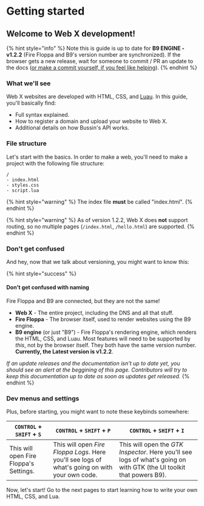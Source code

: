 # Getting started

## Welcome to Web X development!

{% hint style="info" %}
Note this is guide is up to date for **B9 ENGINE - v1.2.2** (Fire Floppa and B9's version number are synchronized). If the browser gets a new release, wait for someone to commit / PR an update to the docs ([or make a commit yourself, if you feel like helping](https://github.com/face-hh/webx/tree/master/docs/)).
{% endhint %}

### What we'll see

Web X websites are developed with HTML, CSS, and [Luau](https://luau-lang.org). In this guide, you'll basically find:

* Full syntax explained.
* How to register a domain and upload your website to Web X.
* Additional details on how Bussin's API works.

### File structure

Let's start with the basics. In order to make a web, you'll need to make a project with the following file structure:

```
/
- index.html
- styles.css
- script.lua
```

{% hint style="warning" %}
The index file **must** be called "index.html".
{% endhint %}

{% hint style="warning" %}
As of version 1.2.2, Web X does **not** support routing, so no multiple pages (`/index.html`, `/hello.html`) are supported.
{% endhint %}

### Don't get confused

And hey, now that we talk about versioning, you might want to know this:

{% hint style="success" %}
#### Don't get confused with naming

Fire Floppa and B9 are connected, but they are not the same!

* **Web X** - The entire project, including the DNS and all that stuff.
* **Fire Floppa** - The browser itself, used to render websites using the B9 engine.
* **B9 engine** (or just "B9") - Fire Floppa's rendering engine, which renders the HTML, CSS, and Luau. Most features will need to be supported by _this_, not by the browser itself. They both have the same version number. **Currently, the Latest version is v1.2.2**.

_If an update releases and the documentation isn't up to date yet, you should see an alert at the beggining of this page. Contributors will try to keep this documentation up to date as soon as updates get released._
{% endhint %}

### Dev menus and settings

Plus, before starting, you might want to note these keybinds somewhere:

| `CONTROL` + `SHIFT` + `S`          | `CONTROL` + `SHIFT` + `P`                                                                  | `CONTROL` + `SHIFT` + `I`                                                                                             |
| ---------------------------------- | ------------------------------------------------------------------------------------------ | --------------------------------------------------------------------------------------------------------------------- |
| This will open Fire Floppa's Settings. | This will open _Fire Floppa Logs_. Here you'll see logs of what's going on with your own code. | This will open the _GTK Inspector_. Here you'll see logs of what's going on with GTK (the UI toolkit that powers B9). |

Now, let's start! Go to the next pages to start learning how to write your own HTML, CSS, and Lua.
